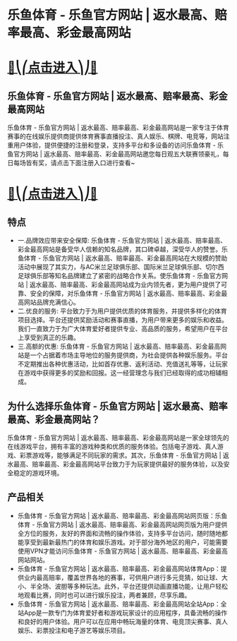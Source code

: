 # 乐鱼体育 - 乐鱼官方网站 | 返水最高、赔率最高、彩金最高网站

# [🍉⎝⎛点击进入⎞⎠🍉](https://kkdd668.cn)
## 乐鱼体育 - 乐鱼官方网站 | 返水最高、赔率最高、彩金最高网站
乐鱼体育 - 乐鱼官方网站 | 返水最高、赔率最高、彩金最高网站是一家专注于体育赛事的在线娱乐提供商提供体育赛事直播投注、真人娱乐、棋牌、电竞等，网站注重用户体验，提供便捷的注册和登录，支持多平台和多设备的访问乐鱼体育 - 乐鱼官方网站 | 返水最高、赔率最高、彩金最高网站邀您每日观五大联赛领豪礼，每日每场皆有奖，请点击下面注册入口进行查看~
# [🍉⎝⎛点击进入⎞⎠🍉](https://kkdd668.cn)

## 特点
- 一.品牌效应带来安全保障: 乐鱼体育 - 乐鱼官方网站 | 返水最高、赔率最高、彩金最高网站是备受华人信赖的知名品牌，其口碑卓越，深受华人的赞誉。乐鱼体育 - 乐鱼官方网站 | 返水最高、赔率最高、彩金最高网站在大规模的赞助活动中展现了其实力，与AC米兰足球俱乐部、国际米兰足球俱乐部、切尔西足球俱乐部等知名品牌建立了紧密的战略合作关系。使乐鱼体育 - 乐鱼官方网站 | 返水最高、赔率最高、彩金最高网站成为业内领先者，更为用户提供了可靠、安全的保障，对乐鱼体育 - 乐鱼官方网站 | 返水最高、赔率最高、彩金最高网站品牌充满信心。
- 二.优良的服务: 平台致力于为用户提供优质的体育服务，并提供多样化的体育项目选择。平台还提供奖励活动和赛事直播，为用户带来更多的娱乐和收益。我们一直致力于为广大体育爱好者提供专业、高品质的服务，希望用户在平台上享受到真正的乐趣。
- 三.高额的优惠: 乐鱼体育 - 乐鱼官方网站 | 返水最高、赔率最高、彩金最高网站是一个占据着市场主导地位的服务提供商，为社会提供各种娱乐服务。平台不定期推出各种优惠活动，比如首存优惠、返利活动、充值送礼等等，让玩家在游戏中获得更多的奖励和回报。这一经营理念与我们已经取得的成功相辅相成。

## 为什么选择乐鱼体育 - 乐鱼官方网站 | 返水最高、赔率最高、彩金最高网站？
乐鱼体育 - 乐鱼官方网站 | 返水最高、赔率最高、彩金最高网站是一家全球领先的在线游戏平台，拥有丰富的游戏种类和优质的服务体验。包括电子游戏、真人游戏、彩票游戏等，能够满足不同玩家的需求。其次，乐鱼体育 - 乐鱼官方网站 | 返水最高、赔率最高、彩金最高网站平台致力于为玩家提供最好的服务体验，以及安全稳定的游戏环境。
## 产品相关
- 乐鱼体育 - 乐鱼官方网站 | 返水最高、赔率最高、彩金最高网站网页版：乐鱼体育 - 乐鱼官方网站 | 返水最高、赔率最高、彩金最高网站网页版为用户提供全方位的服务，友好的界面和流畅的操作体验，支持多平台访问，随时随地都能享受到最新最热门的体育和娱乐游戏。对于部分海外地区的用户，可能需要使用VPN才能访问乐鱼体育 - 乐鱼官方网站 | 返水最高、赔率最高、彩金最高网站网站。
- 乐鱼体育 - 乐鱼官方网站 | 返水最高、赔率最高、彩金最高网站体育App：提供业内最高赔率，覆盖世界各地的赛事，可供用户进行多元竞猜，如让球、大小、半全场、波胆等多种玩法。此外，平台还提供动画直播功能，让用户轻松地观看比赛，同时也可以进行娱乐投注，两者兼顾，尽享乐趣。
- 乐鱼体育 - 乐鱼官方网站 | 返水最高、赔率最高、彩金最高网站全站App：全站App是一款专门为体育爱好者和游戏玩家设计的应用程序，具备流畅的操作和良好的用户体验。用户可以在应用中畅玩海量的体育、电竞顶尖赛事、真人娱乐、彩票投注和电子游艺等娱乐项目。
